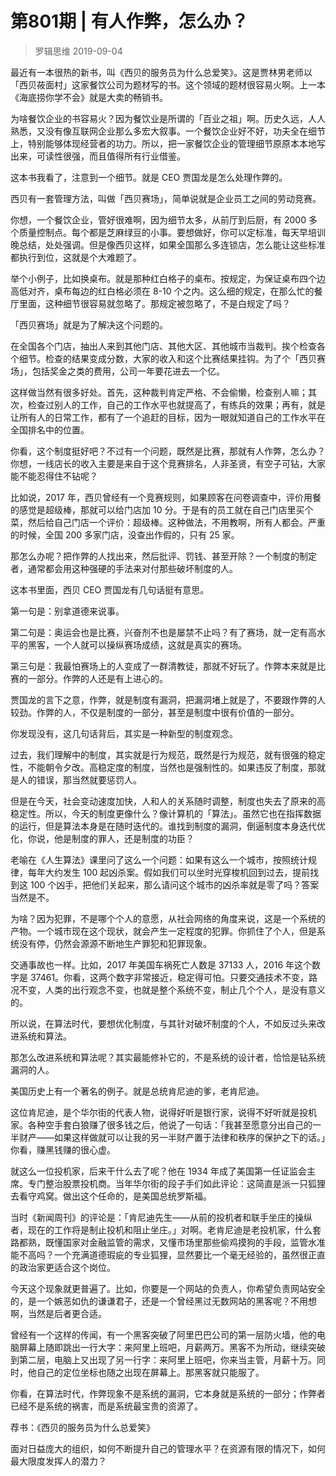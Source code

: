 # 第801期 | 有人作弊，怎么办？
> 罗辑思维
2019-09-04

最近有一本很热的新书，叫《西贝的服务员为什么总爱笑》。这是贾林男老师以「西贝莜面村」这家餐饮公司为题材写的书。这个领域的题材很容易火啊。上一本《海底捞你学不会》就是大卖的畅销书。

为啥餐饮企业的书容易火？因为餐饮业是所谓的「百业之祖」啊。历史久远，人人熟悉，又没有像互联网企业那么多宏大叙事。一个餐饮企业好不好，功夫全在细节上，特别能够体现经营者的功力。所以，把一家餐饮企业的管理细节原原本本地写出来，可读性很强，而且值得所有行业借鉴。

这本书我看了，注意到一个细节。就是 CEO 贾国龙是怎么处理作弊的。

西贝有一套管理方法，叫做「西贝赛场」，简单说就是企业员工之间的劳动竞赛。

你想，一个餐饮企业，管好很难啊，因为细节太多，从前厅到后厨，有 2000 多个质量控制点。每个都是芝麻绿豆的小事。要想做好，你可以定标准，每天早培训晚总结，处处强调。但是像西贝这样，如果全国那么多连锁店，怎么能让这些标准都执行到位，这就是个大难题了。

举个小例子，比如换桌布。就是那种红白格子的桌布。按规定，为保证桌布四个边高低对齐，桌布每边的红白格必须在 8-10 个之内。这么细的规定，在那么忙的餐厅里面，这种细节很容易就忽略了。那规定被忽略了，不是白规定了吗？

「西贝赛场」就是为了解决这个问题的。

在全国各个门店，抽出人来到其他门店、其他大区、其他城市当裁判。挨个检查各个细节。检查的结果变成分数，大家的收入和这个比赛结果挂钩。为了个「西贝赛场」，包括奖金之类的费用，公司一年要花进去一个亿。

这样做当然有很多好处。首先，这种裁判肯定严格、不会偷懒，检查别人嘛；其次，检查过别人的工作，自己的工作水平也就提高了，有练兵的效果；再有，就是让所有人的日常工作，都有了一个追赶的目标，因为一眼就知道自己的工作水平在全国排名中的位置。

你看，这个制度挺好吧？不过有一个问题，既然是比赛，那就有人作弊，怎么办？你想，一线店长的收入主要是来自于这个竞赛排名，人非圣贤，有空子可钻，大家能不能忍得住不钻呢？

比如说，2017 年，西贝曾经有一个竞赛规则，如果顾客在问卷调查中，评价用餐的感觉是超级棒，那就可以给门店加 10 分。于是有的员工就在自己门店里买个菜，然后给自己门店一个评价：超级棒。这种做法，不用教啊，所有人都会。严重的时候，全国 200 多家门店，没查出作假的，只有 25 家。

那怎么办呢？把作弊的人找出来，然后批评、罚钱、甚至开除？一个制度的制定者，通常都会用这种强硬的手法来对付那些破坏制度的人。

这本书里面，西贝 CEO 贾国龙有几句话挺有意思。

第一句是：别拿道德来说事。

第二句是：奥运会也是比赛，兴奋剂不也是屡禁不止吗？有了赛场，就一定有高水平的黑客，一个人就可以操纵赛场成绩，这就是真实的赛场。

第三句是：我最怕赛场上的人变成了一群清教徒，那就不好玩了。作弊本来就是比赛的一部分。作弊的人还是有上进心的。

贾国龙的言下之意，作弊，就是制度有漏洞，把漏洞堵上就是了，不要跟作弊的人较劲。作弊的人，不仅是制度的一部分，甚至是制度中很有价值的一部分。

你发现没有，这几句话背后，其实是一种新型的制度观念。

过去，我们理解中的制度，其实就是行为规范，既然是行为规范，就有很强的稳定性，不能朝令夕改。高稳定度的制度，当然也是强制性的。如果违反了制度，那就是人的错误，那当然就要惩罚人。

但是在今天，社会变动速度加快，人和人的关系随时调整，制度也失去了原来的高稳定性。所以，今天的制度更像什么？像计算机的「算法」。虽然它也在指挥数据的运行，但是算法本身是在随时迭代的。谁找到制度的漏洞，倒逼制度本身迭代优化，你说，他是制度的罪人，还是制度的功臣？

老喻在《人生算法》课里问了这么一个问题：如果有这么一个城市，按照统计规律，每年大约发生 100 起凶杀案。假如我们可以坐时光穿梭机回到过去，提前找到这 100 个凶手，把他们关起来，那么请问这个城市的凶杀率就是零了吗？答案当然是不。

为啥？因为犯罪，不是哪个个人的意愿，从社会网络的角度来说，这是一个系统的产物。一个城市现在这个现状，就会产生一定程度的犯罪。你抓住了个人，但是系统没有停，仍然会源源不断地生产罪犯和犯罪现象。

交通事故也一样。比如，2017 年美国车祸死亡人数是 37133 人，2016 年这个数字是 37461。你看，这两个数字非常接近，稳定得可怕。只要交通技术不变，路况不变，人类的出行观念不变，也就是整个系统不变，制止几个个人，是没有意义的。

所以说，在算法时代，要想优化制度，与其针对破坏制度的个人，不如反过头来改进系统和算法。

那怎么改进系统和算法呢？其实最能修补它的，不是系统的设计者，恰恰是钻系统漏洞的人。

美国历史上有一个著名的例子。就是总统肯尼迪的爹，老肯尼迪。

这位肯尼迪，是个华尔街的代表人物，说得好听是银行家，说得不好听就是投机家。各种空手套白狼赚了很多钱之后，他说了一句话：「我甚至愿意分出自己的一半财产——如果这样做就可以让我的另一半财产置于法律和秩序的保护之下的话。」你看，赚黑钱赚的很心虚。

就这么一位投机家，后来干什么去了呢？他在 1934 年成了美国第一任证监会主席。专门整治股票投机商。当年华尔街的段子手们如此评论：这简直是派一只狐狸去看守鸡窝。做出这个任命的，是美国总统罗斯福。

当时《新闻周刊》的评论是：「肯尼迪先生——从前的投机者和联手坐庄的操纵者，现在的工作将是制止投机和阻止坐庄。」对啊。老肯尼迪是老投机家，什么套路都熟，既懂国家对金融监管的需求，又懂市场里那些偷鸡摸狗的手段，监管水准能不高吗？一个充满道德瑕疵的专业狐狸，显然要比一个毫无经验的，虽然很正直的政治家更适合这个岗位。

今天这个现象就更普遍了。比如，你要是一个网站的负责人，你希望负责网站安全的，是一个嫉恶如仇的谦谦君子，还是一个曾经黑过无数网站的黑客呢？不用想啊，当然是后者更合适。

曾经有一个这样的传闻，有一个黑客突破了阿里巴巴公司的第一层防火墙，他的电脑屏幕上随即跳出一行大字：来阿里上班吧，月薪两万。黑客不为所动，继续突破到第二层，电脑上又出现了另一行字：来阿里上班吧，你来当主管，月薪十万。同时，他自己的定位坐标也随之出现在屏幕上。那黑客就只能服了。

你看，在算法时代，作弊现象不是系统的漏洞，它本身就是系统的一部分；作弊者已经不是系统的祸害，而是系统最宝贵的资源了。

荐书：《西贝的服务员为什么总爱笑》

面对日益庞大的组织，如何不断提升自己的管理水平？在资源有限的情况下，如何最大限度发挥人的潜力？


